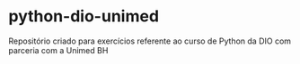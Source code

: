 # python-dio-unimed
Repositório criado para exercícios referente ao curso de Python da DIO com parceria com a Unimed BH
